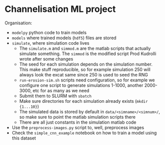 # Channelisation ML project

Organisation:

- `modelpy` python code to train models
- `models` where trained models (`hdf5`) files are stored
- `simulate`, where simulation code lives
	- The `simulate.m` and `simmod.m` are the matlab scripts that actually
	  simulate something. The `simmod` is the modified script Prod Kudrolli
	  wrote after some changes
	- The seed for each simulation depends on the simulation number. This make
	  stuff reproducible, so for example simulation 250 will always look the
	  excat same since 250 is used to seed the RNG
	- `run-erosion-sim.sh` scripts need configuration, so for example we
	  configure one script to generate simulations 1-1000, another 2000-3000,
	  etc for as many as we need
	- Submit them to SLURM with `sbatch`
	- Make sure directories for each simulation already exists (`mkdir {1...10}`)
	- The simulated data is stored by default in `data/<simname>/<simnum>/`, so
	  make sure to point the matlab simulation scripts there
	- There are all just constants in the simulation matlab code
- Use the `preprocess-images.py` script to, well, preprocess images
- Check the `simple_cnn_example` notebook on how to train a model using this dataset